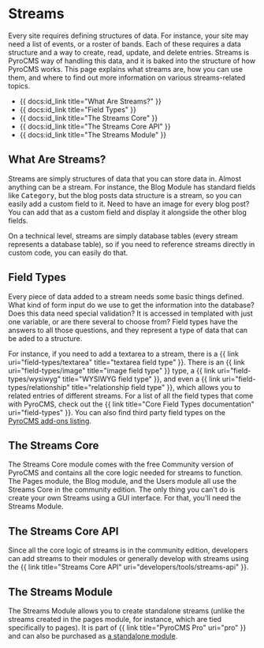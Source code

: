 # Streams

Every site requires defining structures of data. For instance, your site may need a list of events, or a roster of bands. Each of these requires a data structure and a way to create, read, update, and delete entries. Streams is PyroCMS way of handling this data, and it is baked into the structure of how PyroCMS works. This page explains what streams are, how you can use them, and where to find out more information on various streams-related topics.

* {{ docs:id_link title="What Are Streams?" }}
* {{ docs:id_link title="Field Types" }}
* {{ docs:id_link title="The Streams Core" }}
* {{ docs:id_link title="The Streams Core API" }}
* {{ docs:id_link title="The Streams Module" }}

</div>
<div class="doc_content">

## What Are Streams?

Streams are simply structures of data that you can store data in. Almost anything can be a stream. For instance, the Blog Module has standard fields like <samp>Category</samp>, but the blog posts data structure is a stream, so you can easily add a custom field to it. Need to have an image for every blog post? You can add that as a custom field and display it alongside the other blog fields.

On a technical level, streams are simply database tables (every stream represents a database table), so if you need to reference streams directly in custom code, you can easily do that.

## Field Types

Every piece of data added to a stream needs some basic things defined. What kind of form input do we use to get the information into the database? Does this data need special validation? It is accessed in templated with just one variable, or are there several to choose from? Field types have the answers to all those questions, and they represent a type of data that can be aded to a structure.

For instance, if you need to add a textarea to a stream, there is a {{ link uri="field-types/textarea" title="textarea field type" }}. There is an {{ link uri="field-types/image" title="image field type" }} type, a {{ link uri="field-types/wysiwyg" title="WYSIWYG field type" }}, and even a {{ link uri="field-types/relationship" title="relationship field type" }}, which allows you to related entries of different streams. For a list of all the field types that come with PyroCMS, check out the  {{ link title="Core Field Types documentation" uri="field-types" }}. You can also find third party field types on the <a href="https://www.pyrocms.com/store/categories/field_types">PyroCMS add-ons listing</a>.

## The Streams Core

The Streams Core module comes with the free Community version of PyroCMS and contains all the core logic needed for streams to function. The Pages module, the Blog module, and the Users module all use the Streams Core in the community edition. The only thing you can't do is create your own Streams using a GUI interface. For that, you'll need the Streams Module.

## The Streams Core API

Since all the core logic of streams is in the community edition, developers can add streams to their modules or generally develop with streams using the {{ link title="Streams Core API" uri="developers/tools/streams-api" }}.

## The Streams Module

The Streams Module allows you to create standalone streams (unlike the streams created in the pages module, for instance, which are tied specifically to pages). It is part of {{ link title="PyroCMS Pro" uri="pro" }} and can also be purchased as [a standalone module](https://www.pyrocms.com/store/details/pyrostreams).